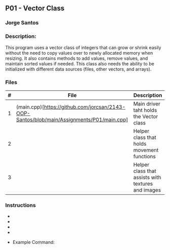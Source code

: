 ## P01 - Vector Class
### Jorge Santos
### Description:

This program uses a vector class of integers that can grow or shrink easily without the need to copy values over to newly allocated memory when resizing.
It also contains methods to add values, remove values, and maintain sorted values if needed. This class also needs the ability to be 
initialized with different data sources (files, other vectors, and arrays).



### Files

|   #   | File            | Description                                        |
| :---: | --------------- | -------------------------------------------------- |
|   1   | (main.cpp)[https://github.com/jorcsan/2143-OOP-Santos/blob/main/Assignments/P01/main.cpp]     | Main driver taht holds the Vector class      |
|   2   |   | Helper class that holds movement functions         |
|   3   |   | Helper class that assists with textures and images |

### Instructions

- 
- 
- 
- 


- Example Command:
   
